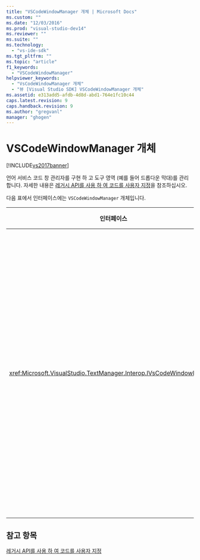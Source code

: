 ```yaml
---
title: "VSCodeWindowManager 개체 | Microsoft Docs"
ms.custom: ""
ms.date: "12/03/2016"
ms.prod: "visual-studio-dev14"
ms.reviewer: ""
ms.suite: ""
ms.technology: 
  - "vs-ide-sdk"
ms.tgt_pltfrm: ""
ms.topic: "article"
f1_keywords: 
  - "VSCodeWindowManager"
helpviewer_keywords: 
  - "VsCodeWindowManager 개체"
  - "뷰 [Visual Studio SDK] VSCodeWindowManager 개체"
ms.assetid: e313add5-afdb-4d8d-abd1-764e1fc10c44
caps.latest.revision: 9
caps.handback.revision: 9
ms.author: "gregvanl"
manager: "ghogen"
---
```

# VSCodeWindowManager 개체
[!INCLUDE[vs2017banner](../code-quality/includes/vs2017banner.md)]

언어 서비스 코드 창 관리자를 구현 하 고 도구 영역 \(예를 들어 드롭다운 막대\)를 관리 합니다. 자세한 내용은 [레거시 API를 사용 하 여 코드를 사용자 지정](../extensibility/customizing-code-windows-by-using-the-legacy-api.md)을 참조하십시오.  
  
 다음 표에서 인터페이스에는 `VSCodeWindowManager` 개체입니다.  
  
|인터페이스|설명|  
|-----------|--------|  
|<xref:Microsoft.VisualStudio.TextManager.Interop.IVsCodeWindowManager>|도구 영역을 \(예: 드롭다운 표시줄\)을 추가 하거나 코드 창에서 제거할 수 있습니다.|  
  
## 참고 항목  
 [레거시 API를 사용 하 여 코드를 사용자 지정](../extensibility/customizing-code-windows-by-using-the-legacy-api.md)